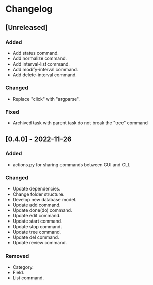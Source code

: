 # Changelog

## [Unreleased]
### Added
- Add status command.
- Add normalize command.
- Add interval-list command.
- Add modify-interval command.
- Add delete-interval command.
### Changed
- Replace "click" with "argparse".
### Fixed
- Archived task with parent task do not break the "tree" command

## [0.4.0] - 2022-11-26
### Added
- actions.py for sharing commands between GUI and CLI.
### Changed
- Update dependencies.
- Change folder structure.
- Develop new database model.
- Update add command.
- Update done(do) command.
- Update edit command.
- Update start command.
- Update stop command.
- Update tree command.
- Update del command.
- Update review command.
### Removed
- Category.
- Field.
- List command.
